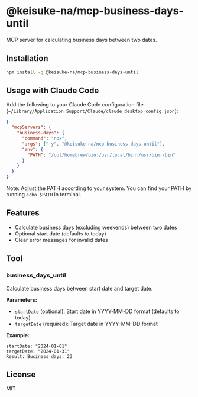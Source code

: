 # @keisuke-na/mcp-business-days-until

MCP server for calculating business days between two dates.

## Installation

```bash
npm install -g @keisuke-na/mcp-business-days-until
```

## Usage with Claude Code

Add the following to your Claude Code configuration file (`~/Library/Application Support/Claude/claude_desktop_config.json`):

```json
{
  "mcpServers": {
    "business-days": {
      "command": "npx",
      "args": ["-y", "@keisuke-na/mcp-business-days-until"],
      "env": {
        "PATH": "/opt/homebrew/bin:/usr/local/bin:/usr/bin:/bin"
      }
    }
  }
}
```

Note: Adjust the PATH according to your system. You can find your PATH by running `echo $PATH` in terminal.

## Features

- Calculate business days (excluding weekends) between two dates
- Optional start date (defaults to today)
- Clear error messages for invalid dates

## Tool

### business_days_until

Calculate business days between start date and target date.

**Parameters:**
- `startDate` (optional): Start date in YYYY-MM-DD format (defaults to today)
- `targetDate` (required): Target date in YYYY-MM-DD format

**Example:**
```
startDate: "2024-01-01"
targetDate: "2024-01-31"
Result: Business days: 23
```

## License

MIT